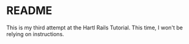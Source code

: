 # README

This is my third attempt at the Hartl Rails Tutorial. This time, I won't be relying on instructions.

